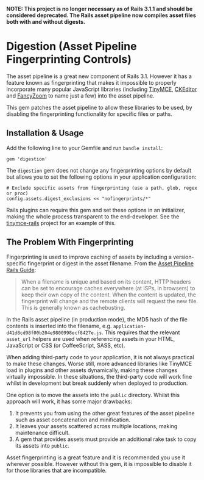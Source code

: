 **NOTE: This project is no longer necessary as of Rails 3.1.1 and should be considered deprecated. The Rails asset pipeline now compiles asset files both with and without digests.**

Digestion (Asset Pipeline Fingerprinting Controls)
==================================================

The asset pipeline is a great new component of Rails 3.1. However it has a feature known as fingerprinting that makes it impossible to properly incorporate many popular JavaScript libraries (including [TinyMCE](http://tinymce.moxiecode.com/), [CKEditor](http://ckeditor.com/) and [FancyZoom](https://github.com/jnunemaker/fancy-zoom) to name just a few) into the asset pipeline.

This gem patches the asset pipeline to allow these libraries to be used, by disabling the fingerprinting functionality for specific files or paths.


Installation & Usage
--------------------

Add the following line to your Gemfile and run `bundle install`:

    gem 'digestion'

The `digestion` gem does not change any fingerprinting options by default but allows you to set the following options in your application configuration:

    # Exclude specific assets from fingerprinting (use a path, glob, regex or proc)
    config.assets.digest_exclusions << "nofingerprints/*"

Rails plugins can require this gem and set these options in an initializer, making the whole process transparent to the end-developer. See the [tinymce-rails](https://github.com/spohlenz/tinymce-rails) project for an example of this.


The Problem With Fingerprinting
-------------------------------

Fingerprinting is used to improve caching of assets by including a version-specific fingerprint or digest in the asset filename. From the [Asset Pipeline Rails Guide](http://guides.rubyonrails.org/asset_pipeline.html#what-is-fingerprinting-and-why-should-i-care):

> When a filename is unique and based on its content, HTTP headers can be set to encourage caches everywhere (at ISPs, in browsers) to keep their own copy of the content. When the content is updated, the fingerprint will change and the remote clients will request the new file. This is generally known as cachebusting.

In the Rails asset pipeline (in production mode), the MD5 hash of the file contents is inserted into the filename, e.g. `application-d41d8cd98f00b204e9800998ecf8427e.js`. This requires that the relevant `asset_url` helpers are used when referencing assets in your HTML, JavaScript or CSS (or CoffeeScript, SASS, etc).

When adding third-party code to your application, it is not always practical to make these changes. Worse still, more advanced libraries like TinyMCE load in plugins and other assets dynamically, making these changes virtually impossible. In these situations, the third-party code will work fine whilst in development but break suddenly when deployed to production.

One option is to move the assets into the `public` directory. Whilst this approach will work, it has some major drawbacks:

1. It prevents you from using the other great features of the asset pipeline such as asset concatenation and minification.
2. It leaves your assets scattered across multiple locations, making maintenance difficult.
3. A gem that provides assets must provide an additional rake task to copy its assets into `public`.

Asset fingerprinting is a great feature and it is recommended you use it wherever possible. However without this gem, it is impossible to disable it for those libraries that are incompatible.
